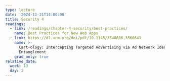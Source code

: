 ```yaml
---
type: lecture
date: '2024-11-21T14:00:00'
title: Security 4
readings:
  - link: /readings/chapter-4-security/best-practices/
    name: Best Practices for New Web Apps
  - link: https://dl.acm.org/doi/pdf/10.1145/3548606.3560641
    name: >-
      Cart-ology: Intercepting Targeted Advertising via Ad Network Identity
      Entanglement
    grad_only: true
relative_date:
  week: 13
  day: 2
---
```

